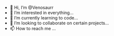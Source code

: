 - 👋 Hi, I’m @Venosaurr
- 👀 I’m interested in everything...
- 🌱 I’m currently learning to code...
- 💞️ I’m looking to collaborate on certain projects...
- 📫 How to reach me ...

<!---
Venosaurr/Venosaurr is a ✨ special ✨ repository because its `README.md` (this file) appears on your GitHub profile.
You can click the Preview link to take a look at your changes.
--->
